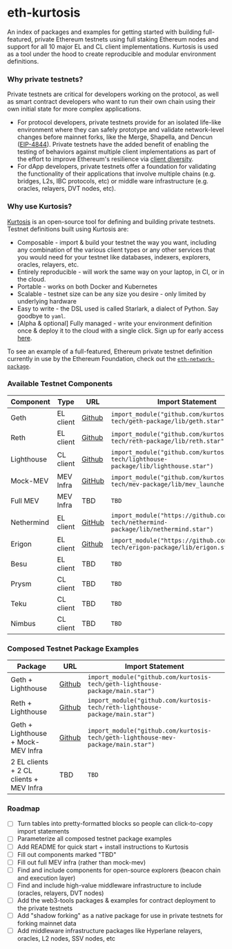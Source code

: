 # eth-kurtosis

An index of packages and examples for getting started with building full-featured, private Ethereum testnets using full staking Ethereum nodes and support for all 10 major EL and CL client implementations. Kurtosis is used as a tool under the hood to create reproducible and modular environment definitions. 

### Why private testnets?
Private testnets are critical for developers working on the protocol, as well as smart contract developers who want to run their own chain using their own initial state for more complex applications. 
* For protocol developers, private testnets provide for an isolated life-like environment where they can safely prototype and validate network-level changes before mainnet forks, like the Merge, Shapella, and Dencun ([EIP-4844](https://www.eip4844.com/)). Private testnets have the added benefit of enabling the testing of behaviors against multiple client implementations as part of the effort to improve Ethereum's resilience via [client diversity](https://clientdiversity.org/). 
* For dApp developers, private testnets offer a foundation for validating the functionality of their applications that involve multiple chains (e.g. bridges, L2s, IBC protocols, etc)  or middle ware infrastructure (e.g. oracles, relayers, DVT nodes, etc).   

### Why use Kurtosis?
[Kurtosis](https://www.kurtosis.com/) is an open-source tool for defining and building private testnets. Testnet definitions built using Kurtosis are:
* Composable - import & build your testnet the way you want, including any combination of the various client types or any  other services that you would need for your testnet like databases, indexers, explorers, oracles, relayers, etc.
* Entirely reproducible - will work the same way on your laptop, in CI, or in the cloud.  
* Portable - works on both Docker and Kubernetes
* Scalable - testnet size can be any size you desire - only limited by underlying hardware
* Easy to write - the DSL used is called Starlark, a dialect of Python. Say goodbye to `yaml`.
* [Alpha & optional] Fully managed - write your environment definition once & deploy it to the cloud with a single click. Sign up for early access [here](https://mp2k8nqxxgj.typeform.com/to/U1HcXT1H?typeform-source=github.com).

To see an example of a full-featured, Ethereum private testnet definition currently in use by the Ethereum Foundation, check out the [`eth-network-package`](https://github.com/kurtosis-tech/eth-network-package).

### Available Testnet Components

| Component | Type | URL | Import Statement |
| --- | --- | --- | --- |
| Geth | EL client | [Github](https://github.com/kurtosis-tech/geth-package) | `import_module("github.com/kurtosis-tech/geth-package/lib/geth.star")` |
| Reth | EL client | [Github](https://github.com/kurtosis-tech/reth-package) | `import_module("github.com/kurtosis-tech/reth-package/lib/reth.star")` |
| Lighthouse | CL client | [Github](https://github.com/kurtosis-tech/lighthouse-package) | `import_module("github.com/kurtosis-tech/lighthouse-package/lib/lighthouse.star")` |
| Mock-MEV | MEV Infra | [GitHub](https://github.com/kurtosis-tech/mev-package) | `import_module("github.com/kurtosis-tech/mev-package/lib/mev_launcher.star")` |
| Full MEV | MEV Infra | TBD | `TBD` |
| Nethermind | EL client | [GitHub](https://github.com/kurtosis-tech/nethermind-package) | `import_module("https://github.com/kurtosis-tech/nethermind-package/lib/nethermind.star")` |
| Erigon | EL client | [Github](https://github.com/kurtosis-tech/erigon-package) | `import_module("https://github.com/kurtosis-tech/erigon-package/lib/erigon.star")` |
| Besu | EL client | TBD | `TBD` |
| Prysm | CL client | TBD | `TBD` |
| Teku | CL client | TBD | `TBD` |
| Nimbus | CL client | TBD | `TBD` |

### Composed Testnet Package Examples

| Package | URL | Import Statement |
| --- | --- | --- |
| Geth + Lighthouse | [Github](https://github.com/kurtosis-tech/geth-lighthouse-package) | `import_module("github.com/kurtosis-tech/geth-lighthouse-package/main.star")` |
| Reth + Lighthouse | [Github](https://github.com/kurtosis-tech/reth-lighthouse-package) | `import_module("github.com/kurtosis-tech/reth-lighthouse-package/main.star")` |
| Geth + Lighthouse + Mock-MEV Infra | [Github](https://github.com/kurtosis-tech/geth-lighthouse-mev-package) |  `import_module("github.com/kurtosis-tech/geth-lighthouse-mev-package/main.star")` |
| 2 EL clients + 2 CL clients + MEV Infra | TBD |  `TBD` |

### Roadmap

- [ ] Turn tables into pretty-formatted blocks so people can click-to-copy import statements
- [ ] Parameterize all composed testnet package examples
- [ ] Add README for quick start + install instructions to Kurtosis
- [ ] Fill out components marked "TBD"
- [ ] Fill out full MEV infra (rather than mock-mev)
- [ ] Find and include components for open-source explorers (beacon chain and execution layer)
- [ ] Find and include high-value middleware infrastructure to include (oracles, relayers, DVT nodes)
- [ ] Add the web3-tools packages & examples for contract deployment to the private testnets
- [ ] Add "shadow forking" as a native package for use in private testnets for forking mainnet data
- [ ] Add middleware infrastructure packages like Hyperlane relayers, oracles, L2 nodes, SSV nodes, etc
